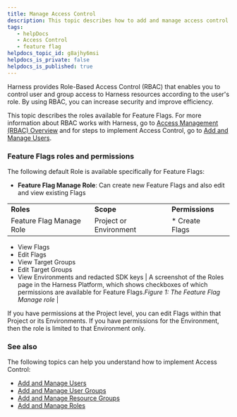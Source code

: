 ```yaml
---
title: Manage Access Control
description: This topic describes how to add and manage access control for Feature Flags.
tags: 
   - helpDocs
   - Access Control
   - feature flag
helpdocs_topic_id: g8ajhy6msi
helpdocs_is_private: false
helpdocs_is_published: true
---
```


Harness provides Role-Based Access Control (RBAC) that enables you to control user and group access to Harness resources according to the user's role. By using RBAC, you can increase security and improve efficiency.

This topic describes the roles available for Feature Flags. For more information about RBAC works with Harness, go to [Access Management (RBAC) Overview](/article/vz5cq0nfg2-rbac-in-harness) and for steps to implement Access Control, go to [Add and Manage Users](/article/hyoe7qcaz6-add-users).

### Feature Flags roles and permissions

The following default Role is available specifically for Feature Flags:

* **Feature Flag Manage Role**: Can create new Feature Flags and also edit and view existing Flags



|  |  |  |  |
| --- | --- | --- | --- |
| **Roles** | **Scope** | **Permissions** |  |
| Feature Flag Manage Role | Project or Environment | * Create Flags
* View Flags
* Edit Flags
* View Target Groups
* Edit Target Groups
* View Environments and redacted SDK keys
 | A screenshot of the Roles page in the Harness Platform, which shows checkboxes of which permissions are available for Feature Flags.*Figure 1: The Feature Flag Manage role* |

If you have permissions at the Project level, you can edit Flags within that Project or its Environments. If you have permissions for the Environment, then the role is limited to that Environment only.  
### See also

The following topics can help you understand how to implement Access Control:

* [Add and Manage Users](/article/hyoe7qcaz6-add-users)
* [Add and Manage User Groups](/article/dfwuvmy33m-add-user-groups)
* [Add and Manage Resource Groups](/article/yp4xj36xro-add-resource-groups)
* [Add and Manage Roles](/article/tsons9mu0v-add-manage-roles)

